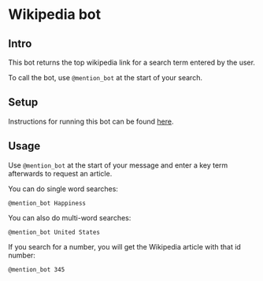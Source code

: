 # Wikipedia bot

## Intro

This bot returns the top wikipedia link for a search term entered by the user.

To call the bot, use `@mention_bot` at the start of your search.

## Setup

Instructions for running this bot can be found [here](https://zulipchat.com/api/running-bots#running-a-bot).

## Usage

Use `@mention_bot` at the start of your message and enter a key term afterwards to request an article.

You can do single word searches:

```@mention_bot Happiness```

You can also do multi-word searches:

```@mention_bot United States```

If you search for a number, you will get the Wikipedia article with that id number:

```@mention_bot 345```
